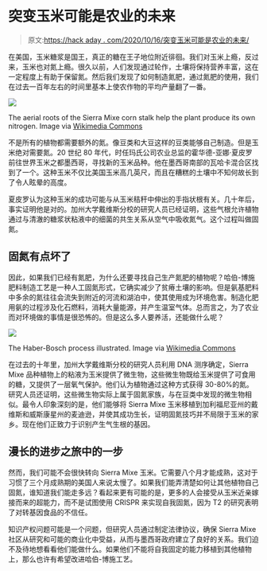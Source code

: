 # 突变玉米可能是农业的未来

> 原文:[https://hack aday . com/2020/10/16/突变玉米可能是农业的未来/](https://hackaday.com/2020/10/16/mutant-corn-could-be-the-future-of-agriculture/)

在美国，玉米糖浆是国王，真正的糖在王子地位附近徘徊。我们对玉米上瘾，反过来，玉米也对氮上瘾。很久以前，人们发现通过轮作，土壤将保持营养丰富，这在一定程度上有助于保留氮。然后我们发现了如何制造氮肥，通过氮肥的使用，我们在过去一百年左右的时间里基本上使农作物的平均产量翻了一番。

[![](../Images/75c0529d77dbaa3b4812a19e364e9685.png)](https://hackaday.com/wp-content/uploads/2020/10/sierra-mixe-corn-roots.png)

The aerial roots of the Sierra Mixe corn stalk help the plant produce its own nitrogen. Image via [Wikimedia Commons](https://commons.wikimedia.org/wiki/File:Journal.pbio.2006352.g002_cropped.png)

不是所有的植物都需要额外的氮。像豆类和大豆这样的豆类能够自己制造。但是玉米绝对需要氮。20 世纪 80 年代，时任玛氏公司农业总监的霍华德-亚娜·夏皮罗前往世界玉米之都墨西哥，寻找新的玉米品种。他在墨西哥南部的瓦哈卡混合区找到了一个。这种玉米不仅比美国玉米高几英尺，而且在糟糕的土壤中不知何故长到了令人眩晕的高度。

夏皮罗认为这种玉米的成功可能与从玉米秸秆中伸出的手指状根有关。几十年后，事实证明他是对的。加州大学戴维斯分校的研究人员已经证明，这些气根允许植物通过与清澈的糖浆状粘液中的细菌的共生关系从空气中吸收氮气。这个过程叫做固氮。

## 固氮有点坏了

因此，如果我们已经有氮肥，为什么还要寻找自己生产氮肥的植物呢？哈伯-博施肥料制造工艺是一种人工固氮形式，它确实减少了贫瘠土壤的影响。但是氨基肥料中多余的氮往往会流失到附近的河流和湖泊中，使其使用成为环境危害。制造化肥用氨的过程涉及化石燃料，消耗大量能源，并产生温室气体。总而言之，为了农业而对环境做的事情是很恐怖的。但是这么多人要养活，还能做什么呢？

[![](../Images/bdfc69f1f118033acfa471b625245675.png)](https://hackaday.com/wp-content/uploads/2020/10/Haber-Bosch-white-background.png)

The Haber-Bosch process illustrated. Image via [Wikimedia Commons](https://commons.wikimedia.org/wiki/File:Haber-Bosch-En.svg)

在过去的十年里，加州大学戴维斯分校的研究人员利用 DNA 测序确定，Sierra Mixe 品种植物上的粘液为玉米提供了微生物，这些微生物既给玉米提供了可食用的糖，又提供了一层氧气保护。他们认为植物通过这种方式获得 30-80%的氮。研究人员还证明，这些微生物实际上属于固氮家族，与在豆类中发现的微生物相似。最令人印象深刻的是，他们能够将 Sierra Mixe 玉米移植到加利福尼亚州的戴维斯和威斯康星州的麦迪逊，并使其成功生长，证明固氮技巧并不局限于玉米的家乡。现在他们正致力于识别产生气生根的基因。

## 漫长的进步之旅中的一步

然而，我们可能不会很快转向 Sierra Mixe 玉米。它需要八个月才能成熟，这对于习惯了三个月成熟期的美国人来说太慢了。如果我们能弄清楚如何让其他植物自己固氮，谁知道我们能走多远？看起来更有可能的是，更多的人会接受从玉米近亲嫁接而来的超能力，而不是试图使用 CRISPR 来实现自我固氮，因为 T2 的研究表明了对转基因食品的不信任。

知识产权问题可能是一个问题，但研究人员通过制定法律协议，确保 Sierra Mixe 社区从研究和可能的商业化中受益，从而与墨西哥政府建立了良好的关系。我们迫不及待地想看看他们能做什么。如果他们不能将自我固定的能力移植到其他植物上，那么也许有希望改进哈伯-博施工艺。